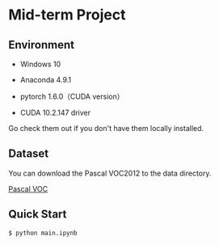 # Mid-term Project

## Environment

+ Windows 10

+ Anaconda 4.9.1

+ pytorch 1.6.0（CUDA version）

+ CUDA 10.2.147 driver

Go check them out if you don't have them locally installed.

## Dataset
You can download the Pascal VOC2012 to the data directory.

[Pascal VOC](http://host.robots.ox.ac.uk/pascal/VOC/)

## Quick Start

```
$ python main.ipynb
```

